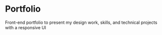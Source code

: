 # Portfolio
Front-end portfolio to present my design work, skills, and technical projects with a responsive UI
